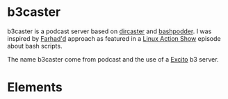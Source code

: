 # b3caster

b3caster is a podcast server based on [dircaster](http://www.dircaster.org/) and [bashpodder](http://lincgeek.org/bashpodder).
I was inspired by [Farhad'd](http://slexy.org/view/s2MxMjFIYN) approach as featured in a [Linux Action Show](http://www.jupiterbroadcasting.com/) episode about bash scripts.

The name b3caster come from podcast and the use of a [Excito](http://www.excito.com/) b3 server.

# Elements

